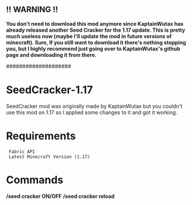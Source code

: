 ## !! WARNING !! ##

**You don't need to download this mod anymore since KaptainWutax has already released another Seed Cracker for the 1.17 update. This is pretty much useless now (maybe I'll update the mod in future versions of minecraft). Sure, If you still want to download it there's nothing stopping you, but I highly recommend just going over to KaptainWutax's github page and downloading it from there.**

####################




# SeedCracker-1.17
SeedCracker mod was originally made by KaptainWutax but you couldn't use this mod on 1.17 so I applied some changes to it and got it working. 

# Requirements
```
 Fabric API
 Latest Minecraft Version (1.17)
```

# Commands 
**/seed cracker ON/OFF**
**/seed cracker reload**


